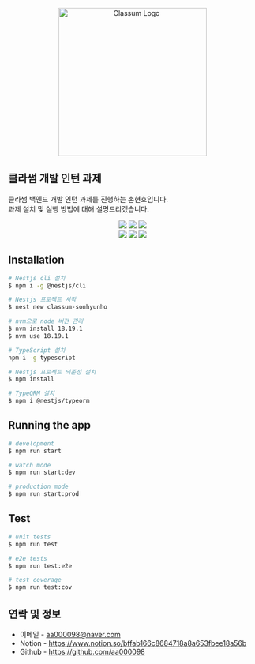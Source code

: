 <p align="center">
  <img src="https://www.classum.com/images/Logo-type.png" width="300" alt="Classum Logo" /></a>
</p>

## 클라썸 개발 인턴 과제
클라썸 백엔드 개발 인턴 과제를 진행하는 손현호입니다.<br>과제 설치 및 실행 방법에 대해 설명드리겠습니다.

<p align="center">
<img src="https://img.shields.io/badge/npm-v10.2.4-grey?logo=npm&logoColor=white&style=flat&labelColor=darkred">
<img src = "https://img.shields.io/badge/Nestjs-v10.2.1-grey?style=flat&logo=Nestjs&labelColor=e0234e">
<img src = "https://img.shields.io/badge/Node.js-v18.19.1-grey?style=flat&logo=Node.js&logoColor=white&labelColor=339933">
<br>
<img src = "https://img.shields.io/badge/TypeScript-v5.3.3-grey?style=flat&logo=typescript&logoColor=white&labelColor=3178C6">
<img src = "https://img.shields.io/badge/TypeORM-v10.0.2-grey?style=flat&logo=TypeORM&logoColor=white&labelColor=fe0902">
<img src = "https://img.shields.io/badge/MySQL-v0.0.0-grey?style=flat&logo=mysql&logoColor=white&labelColor=015a85">
</p>

## Installation

```bash
# Nestjs cli 설치
$ npm i -g @nestjs/cli

# Nestjs 프로젝트 시작
$ nest new classum-sonhyunho

# nvm으로 node 버전 관리 
$ nvm install 18.19.1
$ nvm use 18.19.1

# TypeScript 설치
npm i -g typescript

# Nestjs 프로젝트 의존성 설치
$ npm install

# TypeORM 설치
$ npm i @nestjs/typeorm
```

## Running the app

```bash
# development
$ npm run start

# watch mode
$ npm run start:dev

# production mode
$ npm run start:prod
```

## Test

```bash
# unit tests
$ npm run test

# e2e tests
$ npm run test:e2e

# test coverage
$ npm run test:cov
```


## 연락 및 정보

- 이메일 - aa000098@naver.com
- Notion - https://www.notion.so/bffab166c8684718a8a653fbee18a56b
- Github - https://github.com/aa000098
